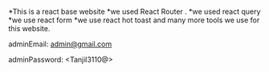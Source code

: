 *This is a react base website
*we used React Router .
*we used react query
*we use react form
*we use react hot toast and many more tools we use for this website.

adminEmail: <admin@gmail.com>

adminPassword: <Tanjil3110@>